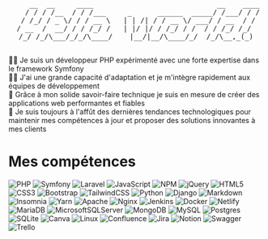 <p>
    <pre align="center">
    __  __     ____                             __    ____
   / / / /__  / / /___     _      ______  _____/ /___/ / /
  / /_/ / _ \/ / / __ \   | | /| / / __ \/ ___/ / __  / / 
 / __  /  __/ / / /_/ /   | |/ |/ / /_/ / /  / / /_/ /_/  
/_/ /_/\___/_/_/\____/    |__/|__/\____/_/  /_/\__,_(_)
    </pre>
</p>
👋🏻 Je suis un développeur PHP expérimenté avec une forte expertise dans le framework Symfony<br>
👨🏻 J'ai une grande capacité d'adaptation et je m'intègre rapidement aux équipes de développement<br>
🦾 Grâce à mon solide savoir-faire technique je suis en mesure de créer des applications web performantes et fiables<br>
👀 Je suis toujours à l'affût des dernières tendances technologiques pour maintenir mes compétences à jour et proposer des solutions innovantes à mes clients

# Mes compétences
![PHP](https://img.shields.io/badge/PHP-%23777BB4.svg?style=flat&logo=php&logoColor=white)
![Symfony](https://img.shields.io/badge/Symfony-%23000000.svg?style=flat&logo=symfony&logoColor=white)
![Laravel](https://img.shields.io/badge/Laravel-%23FF2D20.svg?style=flat&logo=laravel&logoColor=white)
![JavaScript](https://img.shields.io/badge/JavaScript-%23323330.svg?style=flat&logo=javascript&logoColor=%23F7DF1E)
![NPM](https://img.shields.io/badge/NPM-%23000000.svg?style=flat&logo=npm&logoColor=white)
![jQuery](https://img.shields.io/badge/jQuery-%230769AD.svg?style=flat&logo=jquery&logoColor=white)
![HTML5](https://img.shields.io/badge/HTML5-%23E34F26.svg?style=flat&logo=html5&logoColor=white)
![CSS3](https://img.shields.io/badge/CSS3-%231572B6.svg?style=flat&logo=css3&logoColor=white)
![Bootstrap](https://img.shields.io/badge/Bootstrap-%23563D7C.svg?style=flat&logo=bootstrap&logoColor=white)
![TailwindCSS](https://img.shields.io/badge/TailwindCSS-%2338B2AC.svg?style=flat&logo=tailwind-css&logoColor=white)
![Python](https://img.shields.io/badge/Python-3670A0?style=flat&logo=python&logoColor=ffdd54)
![Django](https://img.shields.io/badge/Django-%23092E20.svg?style=flat&logo=django&logoColor=white)
![Markdown](https://img.shields.io/badge/Markdown-%23000000.svg?style=flat&logo=markdown&logoColor=white)
![Insomnia](https://img.shields.io/badge/Insomnia-black?style=flat&logo=insomnia&logoColor=5849BE)
![Yarn](https://img.shields.io/badge/Yarn-%232C8EBB.svg?style=flat&logo=yarn&logoColor=white)
![Apache](https://img.shields.io/badge/Apache-%23D42029.svg?style=flat&logo=apache&logoColor=white)
![Nginx](https://img.shields.io/badge/Nginx-%23009639.svg?style=flat&logo=nginx&logoColor=white)
![Jenkins](https://img.shields.io/badge/Jenkins-%232C5263.svg?style=flat&logo=jenkins&logoColor=white)
![Docker](https://img.shields.io/badge/Docker-%230db7ed.svg?style=flat&logo=docker&logoColor=white)
![Netlify](https://img.shields.io/badge/Netlify-%23000000.svg?style=flat&logo=netlify&logoColor=#00C7B7)
![MariaDB](https://img.shields.io/badge/MariaDB-003545?style=flat&logo=mariadb&logoColor=white)
![MicrosoftSQLServer](https://img.shields.io/badge/Microsoft%20SQL%20Server-CC2927?style=flat&logo=microsoft%20sql%20server&logoColor=white)
![MongoDB](https://img.shields.io/badge/MongoDB-%234ea94b.svg?style=flat&logo=mongodb&logoColor=white)
![MySQL](https://img.shields.io/badge/MySQL-%2300f.svg?style=flat&logo=mysql&logoColor=white)
![Postgres](https://img.shields.io/badge/Postgres-%23316192.svg?style=flat&logo=postgresql&logoColor=white)
![SQLite](https://img.shields.io/badge/SQLite-%2307405e.svg?style=flat&logo=sqlite&logoColor=white)
![Canva](https://img.shields.io/badge/Canva-%2300C4CC.svg?style=flat&logo=Canva&logoColor=white)
![Linux](https://img.shields.io/badge/Linux-FCC624?style=flat&logo=linux&logoColor=black)
![Confluence](https://img.shields.io/badge/Confluence-%23172BF4.svg?style=flat&logo=confluence&logoColor=white)
![Jira](https://img.shields.io/badge/Jira-%230A0FFF.svg?style=flat&logo=jira&logoColor=white)
![Notion](https://img.shields.io/badge/Notion-%23000000.svg?style=flat&logo=notion&logoColor=white)
![Swagger](https://img.shields.io/badge/-Swagger-%23Clojure?style=flat&logo=swagger&logoColor=white)
![Trello](https://img.shields.io/badge/Trello-%23026AA7.svg?style=flat&logo=Trello&logoColor=white)
